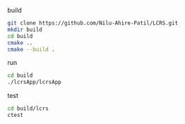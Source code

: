 build
```bash
git clone https://github.com/Nilu-Ahire-Patil/LCRS.git
mkdir build
cd build
cmake ..
cmake --build .
```

run
```bash
cd build
./lcrsApp/lcrsApp
```

test
```bash
cd build/lcrs
ctest
```